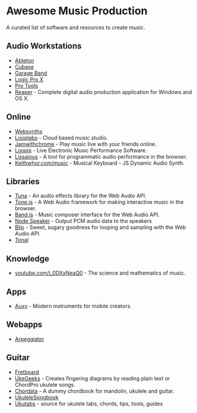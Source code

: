 # Awesome Music Production

A curated list of software and resources to create music.


## Audio Workstations

- [Ableton]
- [Cubase]
- [Garage Band]
- [Logic Pro X]
- [Pro Tools]
- [Reaper] - Complete digital audio production application for Windows and OS X.

[Ableton]: https://ableton.com/live
[Cubase]: http://steinberg.net/products/cubase
[Garage Band]: https://apple.com/mac/garageband
[Logic Pro X]: https://apple.com/logic-pro
[Pro Tools]: http://avid.com/products/pro-tools-software
[Reaper]: http://reaper.fm


## Online

- [Websynths]
- [Looplabs] - Cloud based music studio.
- [Jamwithchrome] - Play music live with your friends online.
- [Loopjs] - Live Electronic Music Performance Software.
- [Lissajous] - A tool for programmatic audio performance in the browser.
- [Keithwhor.com/music] - Musical Keyboard - JS Dynamic Audio Synth.

[Websynths]: http://websynths.com
[Looplabs]: https://looplabs.com
[Jamwithchrome]: http://jamwithchrome.com
[Loopjs]: http://loopjs.com
[Lissajous]: https://github.com/kylestetz/lissajous
[Keithwhor.com/music]: http://keithwhor.com/music/


## Libraries

- [Tuna] - An audio effects library for the Web Audio API.
- [Tone.js] - A Web Audio framework for making interactive music in the browser.
- [Band.js] - Music composer interface for the Web Audio API.
- [Node Speaker] - Output PCM audio data to the speakers
- [Blip] - Sweet, sugary goodness for looping and sampling with the Web Audio API.
- [Tonal]

[Tuna]: https://github.com/Theodeus/tuna
[Tone.js]: https://github.com/Tonejs/Tone.js
[Band.js]: https://github.com/meenie/band.js
[Node Speaker]: https://github.com/TooTallNate/node-speaker
[Blip]: http://jshanley.github.io/blip
[Tonal]: https://github.com/danigb/tonal


## Knowledge

- [youtube.com/i_0DXxNeaQ0] - The science and mathematics of music.

[youtube.com/i_0DXxNeaQ0]: http://youtube.com/watch?v=i_0DXxNeaQ0


## Apps

- [Auxy](http://auxy.co) - Modern instruments for mobile creators.


## Webapps

- [Arpeggiator](http://arpeggiator.desandro.com)


## Guitar

- [Fretboard]
- [UkeGeeks] - Creates fingering diagrams by reading plain text or ChordPro ukulele songs.
- [Chordata] - A dummy chordbook for mandolin, ukulele and guitar.
- [UkuleleSongbook]
- [Ukutabs] - source for ukulele tabs, chords, tips, tools, guides

[Fretboard]: https://github.com/AlexMost/fretboard
[UkeGeeks]: https://github.com/buzcarter/UkeGeeks
[Chordata]: https://github.com/starenka/chordata
[UkuleleSongbook]: https://github.com/casertap/UkuleleSongbook
[Ukutabs]: https://ukutabs.com
